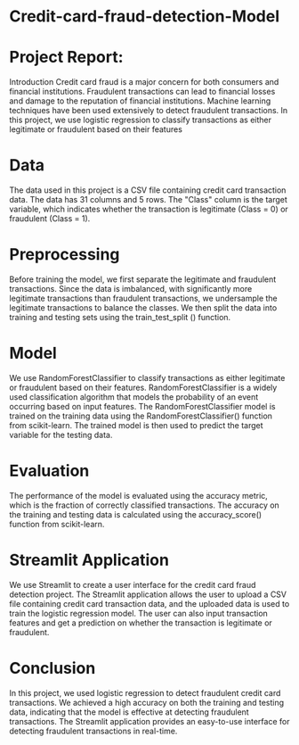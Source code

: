 # Credit-card-fraud-detection-Model

# Project Report:
Introduction
Credit card fraud is a major concern for both consumers and financial institutions. Fraudulent transactions can lead to financial losses and damage to the reputation of financial institutions. Machine learning techniques have been used extensively to detect fraudulent transactions. In this project, we use logistic regression to classify transactions as either legitimate or fraudulent based on their features

# Data
The data used in this project is a CSV file containing credit card transaction data. The data has 31 columns and 5 rows. The "Class" column is the target variable, which indicates whether the transaction is legitimate (Class = 0) or fraudulent (Class = 1).

# Preprocessing
Before training the model, we first separate the legitimate and fraudulent transactions. Since the data is imbalanced, with significantly more legitimate transactions than fraudulent transactions, we undersample the legitimate transactions to balance the classes. We then split the data into training and testing sets using the train_test_split () function.

# Model
We use RandomForestClassifier to classify transactions as either legitimate or fraudulent based on their features. RandomForestClassifier is a widely used classification algorithm that models the probability of an event occurring based on input features. The  RandomForestClassifier model is trained on the training data using the RandomForestClassifier() function from scikit-learn. The trained model is then used to predict the target variable for the testing data.

# Evaluation
The performance of the model is evaluated using the accuracy metric, which is the fraction of correctly classified transactions. The accuracy on the training and testing data is calculated using the accuracy_score() function from scikit-learn.

# Streamlit Application
We use Streamlit to create a user interface for the credit card fraud detection project. The Streamlit application allows the user to upload a CSV file containing credit card transaction data, and the uploaded data is used to train the logistic regression model. The user can also input transaction features and get a prediction on whether the transaction is legitimate or fraudulent.

# Conclusion
In this project, we used logistic regression to detect fraudulent credit card transactions. We achieved a high accuracy on both the training and testing data, indicating that the model is effective at detecting fraudulent transactions. The Streamlit application provides an easy-to-use interface for detecting fraudulent transactions in real-time.
